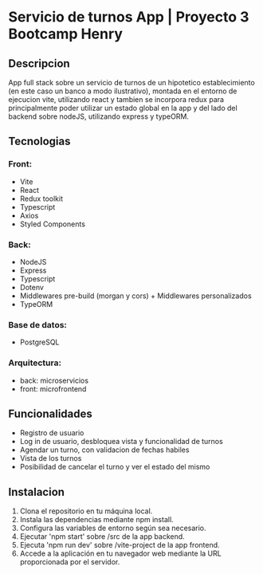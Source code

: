 # Servicio de turnos App | Proyecto 3 Bootcamp Henry

## Descripcion

App full stack sobre un servicio de turnos de un hipotetico establecimiento (en este caso un banco a modo ilustrativo), montada en el entorno de ejecucion vite, utilizando react y tambien se incorpora redux para principalmente poder utilizar un estado global en la app y del lado del backend sobre nodeJS, utilizando express y typeORM.

## Tecnologias
### Front:
-  Vite
-  React
-  Redux toolkit
-  Typescript
-  Axios
-  Styled Components

### Back:
-  NodeJS
-  Express
-  Typescript
-  Dotenv
-  Middlewares pre-build (morgan y cors) + Middlewares personalizados
-  TypeORM

### Base de datos:
-  PostgreSQL

### Arquitectura:
-  back: microservicios
-  front: microfrontend

## Funcionalidades

- Registro de usuario 
- Log in de usuario, desbloquea vista y funcionalidad de turnos
- Agendar un turno, con validacion de fechas habiles
- Vista de los turnos
- Posibilidad de cancelar el turno y ver el estado del mismo

## Instalacion

1. Clona el repositorio en tu máquina local.
2. Instala las dependencias mediante npm install.
3. Configura las variables de entorno según sea necesario.
4. Ejecutar 'npm start' sobre /src de la app backend.
5. Ejecuta 'npm run dev' sobre /vite-project de la app frontend.
6. Accede a la aplicación en tu navegador web mediante la URL proporcionada por el servidor.
